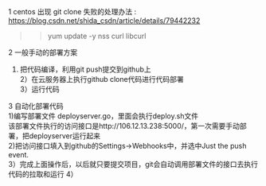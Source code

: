 1 centos 出现 git clone 失败的处理办法 : https://blog.csdn.net/shida_csdn/article/details/79442232
>> yum update -y nss curl libcurl <br>

2 一般手动的部署方案 <br>
1) 把代码编译，利用git push提交到github上<br>
2）在云服务器上执行github clone代码进行代码部署<br>
3）运行代码<br>

3 自动化部署代码<br>
 1)编写部署文件 deployserver.go，里面会执行deploy.sh文件<br>
 	该部署文件执行的访问接口是http://106.12.13.238:5000/，第一次需要手动部署，把deployserver运行起来<br>
 2)把访问接口填入到github的Settings->Webhooks中，并选中Just the push event.<br>
 3）完成上面操作后，以后就只要提交项目，git会自动调用部署文件的接口去执行代码的拉取和运行
 4）
